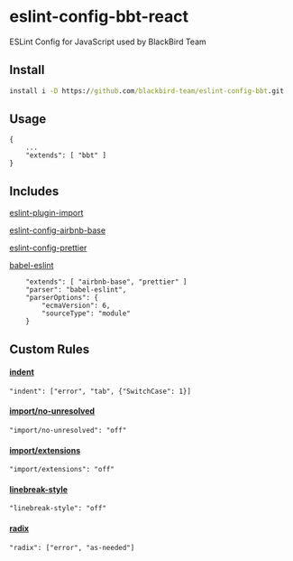 # eslint-config-bbt-react
ESLint Config for JavaScript used by BlackBird Team

## Install
```cmd
install i -D https://github.com/blackbird-team/eslint-config-bbt.git
```

## Usage
```eslint
{
	...
	"extends": [ "bbt" ]
}
```

## Includes

[eslint-plugin-import](https://github.com/benmosher/eslint-plugin-import)

[eslint-config-airbnb-base](https://github.com/airbnb/javascript)

[eslint-config-prettier](https://github.com/prettier/eslint-config-prettier)

[babel-eslint](https://github.com/babel/babel-eslint)

```eslint
	"extends": [ "airbnb-base", "prettier" ]
	"parser": "babel-eslint",
	"parserOptions": {
		"ecmaVersion": 6,
		"sourceType": "module"
	}
```

## Custom Rules

#### [indent](https://eslint.org/docs/rules/indent)
```eslint
"indent": ["error", "tab", {"SwitchCase": 1}]
```

#### [import/no-unresolved](https://github.com/benmosher/eslint-plugin-import/blob/master/docs/rules/no-unresolved.md)
```eslint
"import/no-unresolved": "off"
```

#### [import/extensions](https://github.com/benmosher/eslint-plugin-import/blob/master/docs/rules/extensions.md)
```eslint
"import/extensions": "off"
```

#### [linebreak-style](https://eslint.org/docs/rules/linebreak-style)
```eslint
"linebreak-style": "off"
```

#### [radix](https://eslint.org/docs/rules/radix)
```eslint
"radix": ["error", "as-needed"]
```